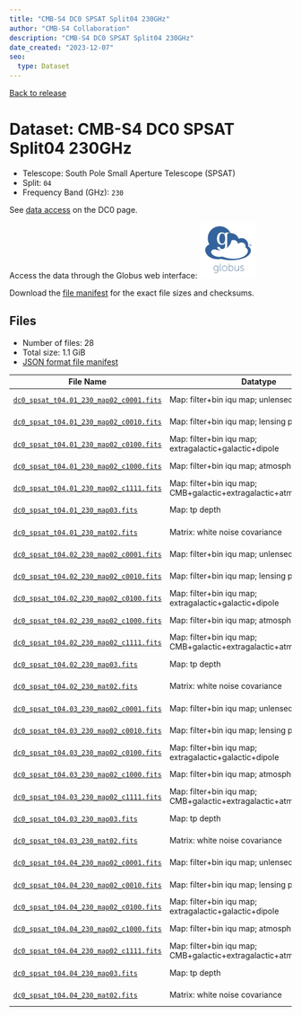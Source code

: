 ```yaml
---
title: "CMB-S4 DC0 SPSAT Split04 230GHz"
author: "CMB-S4 Collaboration"
description: "CMB-S4 DC0 SPSAT Split04 230GHz"
date_created: "2023-12-07"
seo:
  type: Dataset
---
```


[Back to release](./dc0.html#datasets)

# Dataset: CMB-S4 DC0 SPSAT Split04 230GHz

- Telescope: South Pole Small Aperture Telescope (SPSAT)
- Split: `04`
- Frequency Band (GHz): `230`

See [data access](./dc0.html#data-access) on the DC0 page.

Access the data through the Globus web interface: [![Download via Globus](images/globus-logo.png)](https://app.globus.org/file-manager?origin_id=c9dc477a-3db5-4946-874d-a5dc7efcabcf&origin_path=%2Fdatareleases%2Fdc0%2Fmission%2Fspsat%2Fsplit04%2F230%2F)

Download the [file manifest](https://g-9fdb0b.6b7bd8.0ec8.data.globus.org/datareleases/dc0/mission/spsat/split04/230/manifest.json) for the exact file sizes and checksums.

## Files

- Number of files: 28
- Total size: 1.1 GiB
- [JSON format file manifest](https://g-9fdb0b.6b7bd8.0ec8.data.globus.org/datareleases/dc0/mission/spsat/split04/230/manifest.json)

|                                                                                File Name                                                                                 |                               Datatype                               |   Size   |
| ------------------------------------------------------------------------------------------------------------------------------------------------------------------------ | -------------------------------------------------------------------- | -------- |
| [`dc0_spsat_t04.01_230_map02_c0001.fits`](https://g-9fdb0b.6b7bd8.0ec8.data.globus.org/datareleases/dc0/mission/spsat/split04/230/dc0_spsat_t04.01_230_map02_c0001.fits) | Map: filter+bin iqu map; unlensed primary CMB                        | 36.0 MiB |
| [`dc0_spsat_t04.01_230_map02_c0010.fits`](https://g-9fdb0b.6b7bd8.0ec8.data.globus.org/datareleases/dc0/mission/spsat/split04/230/dc0_spsat_t04.01_230_map02_c0010.fits) | Map: filter+bin iqu map; lensing perturbation                        | 36.0 MiB |
| [`dc0_spsat_t04.01_230_map02_c0100.fits`](https://g-9fdb0b.6b7bd8.0ec8.data.globus.org/datareleases/dc0/mission/spsat/split04/230/dc0_spsat_t04.01_230_map02_c0100.fits) | Map: filter+bin iqu map; extragalactic+galactic+dipole               | 36.0 MiB |
| [`dc0_spsat_t04.01_230_map02_c1000.fits`](https://g-9fdb0b.6b7bd8.0ec8.data.globus.org/datareleases/dc0/mission/spsat/split04/230/dc0_spsat_t04.01_230_map02_c1000.fits) | Map: filter+bin iqu map; atmosphere+noise                            | 36.0 MiB |
| [`dc0_spsat_t04.01_230_map02_c1111.fits`](https://g-9fdb0b.6b7bd8.0ec8.data.globus.org/datareleases/dc0/mission/spsat/split04/230/dc0_spsat_t04.01_230_map02_c1111.fits) | Map: filter+bin iqu map; CMB+galactic+extragalactic+atmosphere+noise | 36.0 MiB |
| [`dc0_spsat_t04.01_230_map03.fits`](https://g-9fdb0b.6b7bd8.0ec8.data.globus.org/datareleases/dc0/mission/spsat/split04/230/dc0_spsat_t04.01_230_map03.fits)             | Map: tp depth                                                        | 24.0 MiB |
| [`dc0_spsat_t04.01_230_mat02.fits`](https://g-9fdb0b.6b7bd8.0ec8.data.globus.org/datareleases/dc0/mission/spsat/split04/230/dc0_spsat_t04.01_230_mat02.fits)             | Matrix: white noise covariance                                       | 72.0 MiB |
| [`dc0_spsat_t04.02_230_map02_c0001.fits`](https://g-9fdb0b.6b7bd8.0ec8.data.globus.org/datareleases/dc0/mission/spsat/split04/230/dc0_spsat_t04.02_230_map02_c0001.fits) | Map: filter+bin iqu map; unlensed primary CMB                        | 36.0 MiB |
| [`dc0_spsat_t04.02_230_map02_c0010.fits`](https://g-9fdb0b.6b7bd8.0ec8.data.globus.org/datareleases/dc0/mission/spsat/split04/230/dc0_spsat_t04.02_230_map02_c0010.fits) | Map: filter+bin iqu map; lensing perturbation                        | 36.0 MiB |
| [`dc0_spsat_t04.02_230_map02_c0100.fits`](https://g-9fdb0b.6b7bd8.0ec8.data.globus.org/datareleases/dc0/mission/spsat/split04/230/dc0_spsat_t04.02_230_map02_c0100.fits) | Map: filter+bin iqu map; extragalactic+galactic+dipole               | 36.0 MiB |
| [`dc0_spsat_t04.02_230_map02_c1000.fits`](https://g-9fdb0b.6b7bd8.0ec8.data.globus.org/datareleases/dc0/mission/spsat/split04/230/dc0_spsat_t04.02_230_map02_c1000.fits) | Map: filter+bin iqu map; atmosphere+noise                            | 36.0 MiB |
| [`dc0_spsat_t04.02_230_map02_c1111.fits`](https://g-9fdb0b.6b7bd8.0ec8.data.globus.org/datareleases/dc0/mission/spsat/split04/230/dc0_spsat_t04.02_230_map02_c1111.fits) | Map: filter+bin iqu map; CMB+galactic+extragalactic+atmosphere+noise | 36.0 MiB |
| [`dc0_spsat_t04.02_230_map03.fits`](https://g-9fdb0b.6b7bd8.0ec8.data.globus.org/datareleases/dc0/mission/spsat/split04/230/dc0_spsat_t04.02_230_map03.fits)             | Map: tp depth                                                        | 24.0 MiB |
| [`dc0_spsat_t04.02_230_mat02.fits`](https://g-9fdb0b.6b7bd8.0ec8.data.globus.org/datareleases/dc0/mission/spsat/split04/230/dc0_spsat_t04.02_230_mat02.fits)             | Matrix: white noise covariance                                       | 72.0 MiB |
| [`dc0_spsat_t04.03_230_map02_c0001.fits`](https://g-9fdb0b.6b7bd8.0ec8.data.globus.org/datareleases/dc0/mission/spsat/split04/230/dc0_spsat_t04.03_230_map02_c0001.fits) | Map: filter+bin iqu map; unlensed primary CMB                        | 36.0 MiB |
| [`dc0_spsat_t04.03_230_map02_c0010.fits`](https://g-9fdb0b.6b7bd8.0ec8.data.globus.org/datareleases/dc0/mission/spsat/split04/230/dc0_spsat_t04.03_230_map02_c0010.fits) | Map: filter+bin iqu map; lensing perturbation                        | 36.0 MiB |
| [`dc0_spsat_t04.03_230_map02_c0100.fits`](https://g-9fdb0b.6b7bd8.0ec8.data.globus.org/datareleases/dc0/mission/spsat/split04/230/dc0_spsat_t04.03_230_map02_c0100.fits) | Map: filter+bin iqu map; extragalactic+galactic+dipole               | 36.0 MiB |
| [`dc0_spsat_t04.03_230_map02_c1000.fits`](https://g-9fdb0b.6b7bd8.0ec8.data.globus.org/datareleases/dc0/mission/spsat/split04/230/dc0_spsat_t04.03_230_map02_c1000.fits) | Map: filter+bin iqu map; atmosphere+noise                            | 36.0 MiB |
| [`dc0_spsat_t04.03_230_map02_c1111.fits`](https://g-9fdb0b.6b7bd8.0ec8.data.globus.org/datareleases/dc0/mission/spsat/split04/230/dc0_spsat_t04.03_230_map02_c1111.fits) | Map: filter+bin iqu map; CMB+galactic+extragalactic+atmosphere+noise | 36.0 MiB |
| [`dc0_spsat_t04.03_230_map03.fits`](https://g-9fdb0b.6b7bd8.0ec8.data.globus.org/datareleases/dc0/mission/spsat/split04/230/dc0_spsat_t04.03_230_map03.fits)             | Map: tp depth                                                        | 24.0 MiB |
| [`dc0_spsat_t04.03_230_mat02.fits`](https://g-9fdb0b.6b7bd8.0ec8.data.globus.org/datareleases/dc0/mission/spsat/split04/230/dc0_spsat_t04.03_230_mat02.fits)             | Matrix: white noise covariance                                       | 72.0 MiB |
| [`dc0_spsat_t04.04_230_map02_c0001.fits`](https://g-9fdb0b.6b7bd8.0ec8.data.globus.org/datareleases/dc0/mission/spsat/split04/230/dc0_spsat_t04.04_230_map02_c0001.fits) | Map: filter+bin iqu map; unlensed primary CMB                        | 36.0 MiB |
| [`dc0_spsat_t04.04_230_map02_c0010.fits`](https://g-9fdb0b.6b7bd8.0ec8.data.globus.org/datareleases/dc0/mission/spsat/split04/230/dc0_spsat_t04.04_230_map02_c0010.fits) | Map: filter+bin iqu map; lensing perturbation                        | 36.0 MiB |
| [`dc0_spsat_t04.04_230_map02_c0100.fits`](https://g-9fdb0b.6b7bd8.0ec8.data.globus.org/datareleases/dc0/mission/spsat/split04/230/dc0_spsat_t04.04_230_map02_c0100.fits) | Map: filter+bin iqu map; extragalactic+galactic+dipole               | 36.0 MiB |
| [`dc0_spsat_t04.04_230_map02_c1000.fits`](https://g-9fdb0b.6b7bd8.0ec8.data.globus.org/datareleases/dc0/mission/spsat/split04/230/dc0_spsat_t04.04_230_map02_c1000.fits) | Map: filter+bin iqu map; atmosphere+noise                            | 36.0 MiB |
| [`dc0_spsat_t04.04_230_map02_c1111.fits`](https://g-9fdb0b.6b7bd8.0ec8.data.globus.org/datareleases/dc0/mission/spsat/split04/230/dc0_spsat_t04.04_230_map02_c1111.fits) | Map: filter+bin iqu map; CMB+galactic+extragalactic+atmosphere+noise | 36.0 MiB |
| [`dc0_spsat_t04.04_230_map03.fits`](https://g-9fdb0b.6b7bd8.0ec8.data.globus.org/datareleases/dc0/mission/spsat/split04/230/dc0_spsat_t04.04_230_map03.fits)             | Map: tp depth                                                        | 24.0 MiB |
| [`dc0_spsat_t04.04_230_mat02.fits`](https://g-9fdb0b.6b7bd8.0ec8.data.globus.org/datareleases/dc0/mission/spsat/split04/230/dc0_spsat_t04.04_230_mat02.fits)             | Matrix: white noise covariance                                       | 72.0 MiB |
